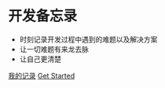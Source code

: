 <!-- _coverpage.md -->

<!-- ![logo](_media/icon.png) -->

# 开发备忘录 
>
- 时刻记录开发过程中遇到的难题以及解决方案
- 让一切难题有来龙去脉
- 让自己更清楚

[我的记录](https://iteam123.gitee.io/iteam_word/#/docs/backend/0-mydocs-work/0-mydocs-work)
[Get Started](https://github.com/hanju123/iteam_word)



